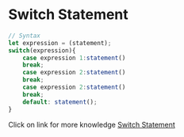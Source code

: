 # Switch Statement
```javascript
// Syntax
let expression = (statement);
switch(expression){
    case expression 1:statement()
    break;
    case expression 2:statement()
    break;
    case expression 2:statement()
    break;
    default: statement();
}
```
Click on link for more knowledge [Switch Statement](../js/17.switch%20statement.js)
